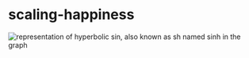# scaling-happiness

![representation of hyperbolic sin, also known as sh named sinh in the graph](https://upload.wikimedia.org/wikipedia/commons/thumb/7/76/Sinh_cosh_tanh.svg/756px-Sinh_cosh_tanh.svg.png)
